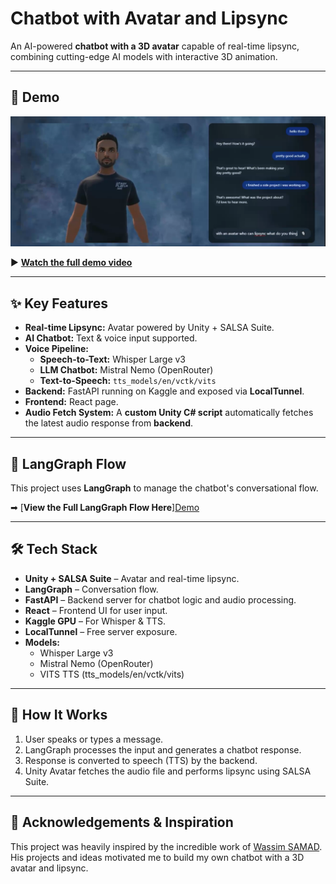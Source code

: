 # Chatbot with Avatar and Lipsync

An AI-powered **chatbot with a 3D avatar** capable of real-time lipsync, combining cutting-edge AI models with interactive 3D animation.

---

## 🎥 Demo
![Demo Screenshot](Demo/Visuals/UI.png)

▶ **[Watch the full demo video](https://drive.google.com/drive/folders/1cbmHQgFHpF2Sk_7kZcn62mFdfi4xsxI3?usp=sharing)**

---

## ✨ Key Features
- **Real-time Lipsync:** Avatar powered by Unity + SALSA Suite.
- **AI Chatbot:** Text & voice input supported.
- **Voice Pipeline:**
  - **Speech-to-Text:** Whisper Large v3
  - **LLM Chatbot:** Mistral Nemo (OpenRouter)
  - **Text-to-Speech:** `tts_models/en/vctk/vits`
- **Backend:** FastAPI running on Kaggle and exposed via **LocalTunnel**.
- **Frontend:** React page.
- **Audio Fetch System:** A **custom Unity C# script** automatically fetches the latest audio response from **backend**.

---


## 🧠 LangGraph Flow
This project uses **LangGraph** to manage the chatbot's conversational flow.

➡ [**View the Full LangGraph Flow Here**][Demo](Langgraph/langgraph_flow.png)

---

## 🛠 Tech Stack
- **Unity + SALSA Suite** – Avatar and real-time lipsync.
- **LangGraph** – Conversation flow.
- **FastAPI** – Backend server for chatbot logic and audio processing.
- **React** – Frontend UI for user input.
- **Kaggle GPU** – For Whisper & TTS.
- **LocalTunnel** – Free server exposure.
- **Models:**
  - Whisper Large v3
  - Mistral Nemo (OpenRouter)
  - VITS TTS (tts_models/en/vctk/vits)



---

## 📌 How It Works
1. User speaks or types a message.
2. LangGraph processes the input and generates a chatbot response.
3. Response is converted to speech (TTS) by the backend.
4. Unity Avatar fetches the audio file and performs lipsync using SALSA Suite.

---

## 🙏 Acknowledgements & Inspiration
This project was heavily inspired by the incredible work of [Wassim SAMAD](https://github.com/wass08).  
His projects and ideas motivated me to build my own chatbot with a 3D avatar and lipsync.
